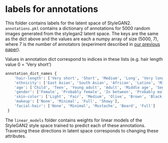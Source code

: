 # labels for annotations

This folder contains labels for the latent space of StyleGAN2. `annotations.pkl` contains a dictionary of annotations for 5000 random images generated from the stylegan2 latent space. The keys are the same as the dict above and the values are each a numpy array of size (5000, 7), where 7 is the number of annotators (experiment described in [our previous paper](https://arxiv.org/abs/2007.06570)).

Values in annotation dict correspond to indices in these lists (e.g. hair length value 0 = 'Very short')

```python
annotation_dict_names {
    'hair-length': ['Very short', 'Short', 'Medium', 'Long', 'Very long'],
    'ethnicity': ['East Asian', 'South Asian', 'African', 'Latino', 'Middle East', 'Caucasian'],
    'age': ['Child', 'Teen', 'Young adult', 'Adult', 'Middle age', 'Senior'],
    'gender': ['Female', 'Probably female', 'In between', 'Probably male','Male'],
    'skin-color': ['Light', 'Fair', 'Medium', 'Olive', 'Brown', 'Black'],
    'makeup': ['None', 'Minimal', 'Full', 'Showy'],
    'facial-hair': ['None', 'Minimal', 'Mustache', 'Beard', 'Full']
 }
```

The `linear_models` folder contains weights for linear models of the StyleGAN2 style space trained to predict each of these annotations. Traversing these directions in latent space corresponds to changing these attributes.
